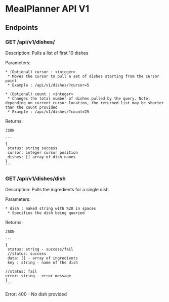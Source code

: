 # MealPlanner API V1


## Endpoints

### GET /api/v1/dishes/
Description: Pulls a list of first 10 dishes

Parameters: 
    
    * (Optional) cursor : <integer> 
     * Moves the cursor to pull a set of dishes starting from the cursor point
     * Example : /api/v1/dishes/?cursor=5

    * (Optional) count : <integer>
     * Changes the total number of dishes pulled by the query. Note: depending on current cursor location, the returned list may be shorter than the count provided
     * Example : /api/v1/dishes/?count=25

Returns:

    JSON

    ```
    {
     status: string success
     cursor: integer cursor position
     dishes: [] array of dish names
    }
    ```

### GET /api/v1/dishes/dish
Description: Pulls the ingredients for a single dish

Parameters:

    * dish : naked string with %20 in spaces
     * Specifies the dish being queried

Returns:

    JSON 
    
    ```
    {
     status: string - success/fail
     //status: success
     data: [] - array of ingredients
     key : string - name of the dish

    //status: fail
    error: string - error message     
    }
    ```

Error:
    400 - No dish provided


